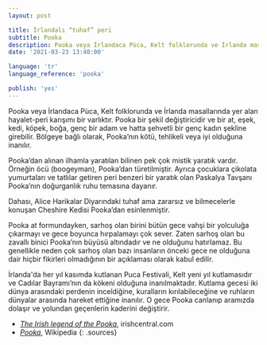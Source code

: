 ```yaml
---
layout: post

title: İrlandalı “tuhaf” peri
subtitle: Pooka
description: Pooka veya İrlandaca Pùca, Kelt folklorunda ve İrlanda masallarında yer alan hayalet-peri karışımı bir varlıktır. Pooka bir şekil değiştiricidir ve bir at, eşek, kedi, köpek, boğa, genç bir adam ve hatta şehvetli bir genç kadın şekline girebilir. Bölgeye bağlı olarak, Pooka’nın kötü, tehlikeli veya iyi olduğuna inanılır.
date: '2021-03-23 13:40:00'

language: 'tr'
language_reference: 'pooka'

publish: 'yes'
---
```


Pooka veya İrlandaca Pùca, Kelt folklorunda ve İrlanda masallarında yer alan hayalet-peri karışımı bir varlıktır. Pooka bir şekil değiştiricidir ve bir at, eşek, kedi, köpek, boğa, genç bir adam ve hatta şehvetli bir genç kadın şekline girebilir. Bölgeye bağlı olarak, Pooka’nın kötü, tehlikeli veya iyi olduğuna inanılır.

Pooka’dan alınan ilhamla yaratılan bilinen pek çok mistik yaratık vardır. Örneğin öcü (boogeyman), Pooka’dan türetilmiştir. Ayrıca  çocuklara çikolata yumurtaları ve tatlılar getiren peri benzeri bir yaratık olan Paskalya Tavşanı Pooka’nın doğurganlık ruhu temasına dayanır.

Dahası, Alice Harikalar Diyarındaki tuhaf ama zararsız ve bilmecelerle konuşan Cheshire Kedisi Pooka’dan esinlenmiştir.

Pooka at formundayken, sarhoş olan birini bütün gece vahşi bir yolculuğa çıkarmayı ve gece boyunca hırpalamayı çok sever. Zaten sarhoş olan bu zavallı binici Pooka’nın büyüsü altındadır ve ne olduğunu hatırlamaz. Bu genellikle neden çok sarhoş olan bazı insanların önceki gece ne olduğuna dair hiçbir fikirleri olmadığının bir açıklaması olarak kabul edilir.

İrlanda'da her yıl kasımda kutlanan Puca Festivali, Kelt yeni yıl kutlamasıdır ve Cadılar Bayramı’nın da kökeni olduğuna inanılmaktadır. Kutlama gecesi iki dünya arasındaki perdenin inceldiğine, kuralların kırılabileceğine ve ruhların dünyalar arasında hareket ettiğine inanılır. O gece Pooka canlanıp aramızda dolaşır ve yolundan geçenlerin kaderini değiştirir.


+ *[The Irish legend of the Pooka](https://www.irishcentral.com/roots/history/irish-legend-pooka)*, irishcentral.com
+ *[Pooka](https://tr.wikipedia.org/wiki/Pooka)*, Wikipedia
{: .sources}
